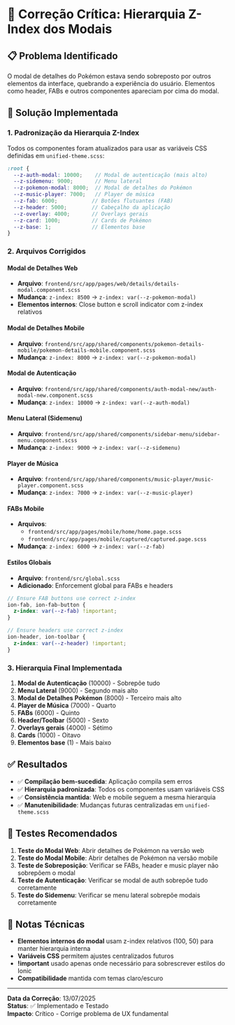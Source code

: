 # 🔧 Correção Crítica: Hierarquia Z-Index dos Modais

## 📋 Problema Identificado

O modal de detalhes do Pokémon estava sendo sobreposto por outros elementos da interface, quebrando a experiência do usuário. Elementos como header, FABs e outros componentes apareciam por cima do modal.

## 🎯 Solução Implementada

### **1. Padronização da Hierarquia Z-Index**

Todos os componentes foram atualizados para usar as variáveis CSS definidas em `unified-theme.scss`:

```scss
:root {
  --z-auth-modal: 10000;    // Modal de autenticação (mais alto)
  --z-sidemenu: 9000;       // Menu lateral
  --z-pokemon-modal: 8000;  // Modal de detalhes do Pokémon
  --z-music-player: 7000;   // Player de música
  --z-fab: 6000;           // Botões flutuantes (FAB)
  --z-header: 5000;        // Cabeçalho da aplicação
  --z-overlay: 4000;       // Overlays gerais
  --z-card: 1000;          // Cards de Pokémon
  --z-base: 1;             // Elementos base
}
```

### **2. Arquivos Corrigidos**

#### **Modal de Detalhes Web**
- **Arquivo**: `frontend/src/app/pages/web/details/details-modal.component.scss`
- **Mudança**: `z-index: 8500` → `z-index: var(--z-pokemon-modal)`
- **Elementos internos**: Close button e scroll indicator com z-index relativos

#### **Modal de Detalhes Mobile**
- **Arquivo**: `frontend/src/app/shared/components/pokemon-details-mobile/pokemon-details-mobile.component.scss`
- **Mudança**: `z-index: 8000` → `z-index: var(--z-pokemon-modal)`

#### **Modal de Autenticação**
- **Arquivo**: `frontend/src/app/shared/components/auth-modal-new/auth-modal-new.component.scss`
- **Mudança**: `z-index: 10000` → `z-index: var(--z-auth-modal)`

#### **Menu Lateral (Sidemenu)**
- **Arquivo**: `frontend/src/app/shared/components/sidebar-menu/sidebar-menu.component.scss`
- **Mudança**: `z-index: 9000` → `z-index: var(--z-sidemenu)`

#### **Player de Música**
- **Arquivo**: `frontend/src/app/shared/components/music-player/music-player.component.scss`
- **Mudança**: `z-index: 7000` → `z-index: var(--z-music-player)`

#### **FABs Mobile**
- **Arquivos**: 
  - `frontend/src/app/pages/mobile/home/home.page.scss`
  - `frontend/src/app/pages/mobile/captured/captured.page.scss`
- **Mudança**: `z-index: 6000` → `z-index: var(--z-fab)`

#### **Estilos Globais**
- **Arquivo**: `frontend/src/global.scss`
- **Adicionado**: Enforcement global para FABs e headers

```scss
// Ensure FAB buttons use correct z-index
ion-fab, ion-fab-button {
  z-index: var(--z-fab) !important;
}

// Ensure headers use correct z-index
ion-header, ion-toolbar {
  z-index: var(--z-header) !important;
}
```

### **3. Hierarquia Final Implementada**

1. **Modal de Autenticação** (10000) - Sobrepõe tudo
2. **Menu Lateral** (9000) - Segundo mais alto
3. **Modal de Detalhes Pokémon** (8000) - Terceiro mais alto
4. **Player de Música** (7000) - Quarto
5. **FABs** (6000) - Quinto
6. **Header/Toolbar** (5000) - Sexto
7. **Overlays gerais** (4000) - Sétimo
8. **Cards** (1000) - Oitavo
9. **Elementos base** (1) - Mais baixo

## ✅ Resultados

- ✅ **Compilação bem-sucedida**: Aplicação compila sem erros
- ✅ **Hierarquia padronizada**: Todos os componentes usam variáveis CSS
- ✅ **Consistência mantida**: Web e mobile seguem a mesma hierarquia
- ✅ **Manutenibilidade**: Mudanças futuras centralizadas em `unified-theme.scss`

## 🧪 Testes Recomendados

1. **Teste do Modal Web**: Abrir detalhes de Pokémon na versão web
2. **Teste do Modal Mobile**: Abrir detalhes de Pokémon na versão mobile
3. **Teste de Sobreposição**: Verificar se FABs, header e music player não sobrepõem o modal
4. **Teste de Autenticação**: Verificar se modal de auth sobrepõe tudo corretamente
5. **Teste do Sidemenu**: Verificar se menu lateral sobrepõe modais corretamente

## 📝 Notas Técnicas

- **Elementos internos do modal** usam z-index relativos (100, 50) para manter hierarquia interna
- **Variáveis CSS** permitem ajustes centralizados futuros
- **!important** usado apenas onde necessário para sobrescrever estilos do Ionic
- **Compatibilidade** mantida com temas claro/escuro

---

**Data da Correção**: 13/07/2025  
**Status**: ✅ Implementado e Testado  
**Impacto**: Crítico - Corrige problema de UX fundamental
